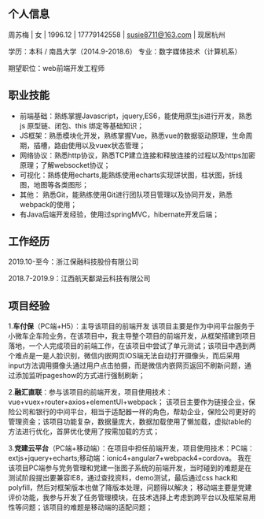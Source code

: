 ## 个人信息

周苏梅 | 女 | 1996.12 | 17779142558 | susie8711@163.com | 现居杭州

学历：本科 / 南昌大学（2014.9-2018.6） 专业：数字媒体技术（计算机系）

期望职位：web前端开发工程师

## 职业技能

+ 前端基础：熟练掌握Javascript，jquery,ES6，能使用原生js进行开发，熟悉 js 原型链、闭包、this 绑定等基础知识；
+ JS框架：熟悉模块化开发，熟练掌握Vue，熟悉vue的数据驱动原理，生命周期，插槽，路由使用以及vuex状态管理；
+ 网络协议：熟悉http协议，熟悉TCP建立连接和释放连接的过程以及https加密原理；了解websocket协议；
+ 可视化：熟练使用echarts,能熟练使用echarts实现饼状图，柱状图，折线图，地图等各类图形；
+ 其他： 熟悉Git，能熟练使用Git进行团队项目管理以及协同开发，熟悉webpack的使用；
+ 有Java后端开发经验，使用过springMVC，hibernate开发后端；

## 工作经历
2019.10-至今：浙江保融科技股份有限公司

2018.7-2019.9：江西航天鄱湖云科技有限公司

## 项目经验

1.**车付保**（PC端+H5）：主导该项目的前端开发
该项目主要是作为中间平台服务于小微车企车险业务，在该项目中，我主导整个项目的前端开发，从框架搭建到项目落地，一个人完成项目的前端工作，在该项目中尝试了单元测试；该项目中遇到两个难点是一是人脸识别，微信内嵌网页IOS端无法自动打开摄像头，而后采用input方法调用摄像头通过用户点击拍摄，而是微信内嵌网页返回不刷新问题，通过添加监听pageshow的方式进行强制刷新；

2.**融汇直联**：参与该项目的前端开发，项目使用技术：vue+vuex+router+axios+elementUI+webpack；
该项目主要作为链接企业，保险公司和银行的中间平台，相当于适配器一样的角色，帮助企业，保险公司更好的管理资金；该项目功能复杂，数据量庞大，数据加载使用了懒加载，虚拟table的方法进行优化，首屏优化使用了按需加载的方式；

3.**党建云平台**（PC端+移动端）：在项目中担任前端开发，项目使用技术：PC端：extjs+jquery+echarts;移动端：ionic4+angular7+webpack4+cordova。
我在该项目PC端参与党务管理和党建一张图子系统的前端开发，当时碰到的难题是在测试阶段提出要兼容IE8，通过查找资料，demo测试，最后通过css hack和polyfill，然后对框架版本也做了降版本处理，问题得以解决；
移动端主要是党建评价功能，我参与开发了任务管理模块，在技术选择上考虑到跨平台以及框架易用性等问题；该项目的难题是移动端的适配问题；


